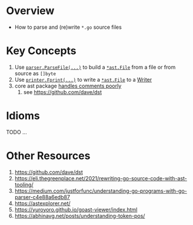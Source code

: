 # Overview
- How to parse and (re)write `*.go` source files


# Key Concepts
1. Use [`parser.ParseFile(...)`](https://pkg.go.dev/go/parser#ParseFile) to build a [`*ast.File`](https://pkg.go.dev/go/ast#File) from a file or from source as `[]byte`
1. Use [`printer.Fprint(...)`](https://pkg.go.dev/go/printer#Fprint) to write a [`*ast.File`](https://pkg.go.dev/go/ast#File) to a [Writer](https://pkg.go.dev/io#Writer)
1. core ast package [handles comments poorly](https://github.com/dave/dst#where-does-goast-break)
    1. see https://github.com/dave/dst


# Idioms
TODO ...


# Other Resources
1. https://github.com/dave/dst
1. https://eli.thegreenplace.net/2021/rewriting-go-source-code-with-ast-tooling/
1. https://medium.com/justforfunc/understanding-go-programs-with-go-parser-c4e88a6edb87
1. https://astexplorer.net/
1. https://yuroyoro.github.io/goast-viewer/index.html
1. https://abhinavg.net/posts/understanding-token-pos/
